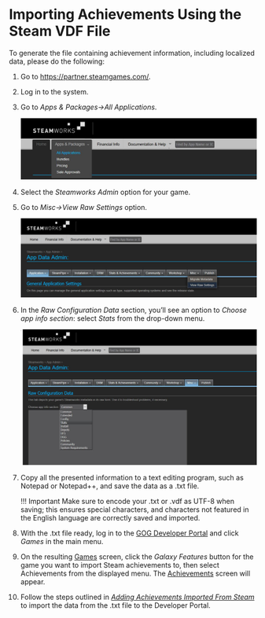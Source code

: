 # Importing Achievements Using the Steam VDF File

To generate the file containing achievement information, including localized data, please do the following:

1. Go to https://partner.steamgames.com/.

2. Log in to the system.

3. Go to *Apps & Packages→All Applications*.

    ![Steam VDF File 1](_assets/sdk-steam-vdf-1.jpg)

4. Select the *Steamworks Admin* option for your game.

5. Go to *Misc→View Raw Settings* option.

    ![Steam VDF File 2](_assets/sdk-steam-vdf-2.jpg)

6. In the *Raw Configuration Data* section, you’ll see an option to *Choose app info section*: select *Stats* from the drop-down menu.

    ![Steam VDF File 3](_assets/sdk-steam-vdf-3.jpg)

7. Copy all the presented information to a text editing program, such as Notepad or Notepad++, and save the data as a .txt file.

    !!! Important
        Make sure to encode your .txt or .vdf as UTF-8 when saving; this ensures special characters, and characters not featured in the English language are correctly saved and imported.

8. With the .txt file ready, log in to the [GOG Developer Portal](https://devportal.gog.com/) and click *Games* in the main menu.

9. On the resulting [Games](developer-portal.md#games-screen-product-buttons) screen, click the *Galaxy Features* button for the game you want to import Steam achievements to, then select Achievements from the displayed menu. The [Achievements](achievements.md) screen will appear.

10. Follow the steps outlined in [*Adding Achievements Imported From Steam*](achievements.md#adding-achievements-imported-from-steam) to import the data from the .txt file to the Developer Portal.

